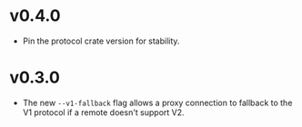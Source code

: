# v0.4.0

* Pin the protocol crate version for stability.

# v0.3.0

* The new `--v1-fallback` flag allows a proxy connection to fallback to the V1 protocol if a remote doesn't support V2.
